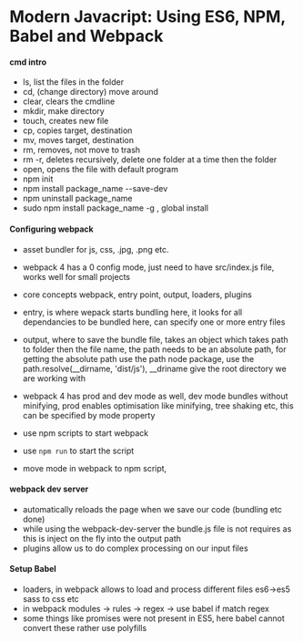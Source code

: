 # Modern Javacript: Using ES6, NPM, Babel and Webpack

#### cmd intro

- ls, list the files in the folder
- cd, (change directory) move around
- clear, clears the cmdline
- mkdir, make directory
- touch, creates new file
- cp, copies target, destination
- mv, moves target, destination
- rm, removes, not move to trash
- rm -r, deletes recursively, delete one folder at a time then the folder
- open, opens the file with default program
- npm init
- npm install package_name --save-dev
- npm uninstall package_name
- sudo npm install package_name -g , global install

#### Configuring webpack

- asset bundler for js, css, .jpg, .png etc.
- webpack 4 has a 0 config mode, just need to have src/index.js file, works well for small projects
- core concepts webpack, entry point, output, loaders, plugins
- entry, is where wepack starts bundling here, it looks for all dependancies to be bundled here, can specify one or more entry files
- output, where to save the bundle file, takes an object which takes path to folder then the file name, the path needs to be an absolute path, for getting the absolute path use the path node package, use the path.resolve(\_\_dirname, 'dist/js'), \_\_driname give the root directory we are working with
- webpack 4 has prod and dev mode as well, dev mode bundles without minifying, prod enables optimisation like minifying, tree shaking etc, this can be specified by mode property

- use npm scripts to start webpack
- use `npm run` to start the script
- move mode in webpack to npm script,

#### webpack dev server

- automatically reloads the page when we save our code (bundling etc done)
- while using the webpack-dev-server the bundle.js file is not requires as this is inject on the fly into the output path
- plugins allow us to do complex processing on our input files

#### Setup Babel

- loaders, in webpack allows to load and process different files es6->es5 sass to css etc
- in webpack modules -> rules -> regex -> use babel if match regex
- some things like promises were not present in ES5, here babel cannot convert these rather use polyfills
